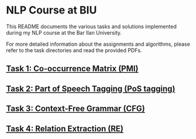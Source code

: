# NLP Course at BIU

This README documents the various tasks and solutions implemented during my NLP course at the Bar Ilan University.

For more detailed information about the assignments and algorithms, please refer to the task directories and read the provided PDFs.

## [Task 1: Co-occurrence Matrix (PMI)](task1)

## [Task 2: Part of Speech Tagging (PoS tagging)](task2)

## [Task 3: Context-Free Grammar (CFG)](task3)

## [Task 4: Relation Extraction (RE)](task4)
